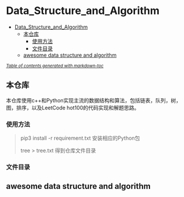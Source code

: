 # Data_Structure_and_Algorithm

- [Data_Structure_and_Algorithm](#data-structure-and-algorithm)
  * [本仓库](#---)
    + [使用方法](#----)
    + [文件目录](#----)
  * [awesome data structure and algorithm](#awesome-data-structure-and-algorithm)

<small><i><a href='http://ecotrust-canada.github.io/markdown-toc/'>Table of contents generated with markdown-toc</a></i></small>


## 本仓库

本仓库使用c++和Python实现主流的数据结构和算法，包括链表，队列，树，图，排序，以及LeetCode hot100的代码实现和解题思路。

### 使用方法



> pip3 install -r requirement.txt					安装相应的Python包
>
> tree > tree.txt 								    得到仓库文件目录

### 文件目录



## awesome data structure and algorithm



